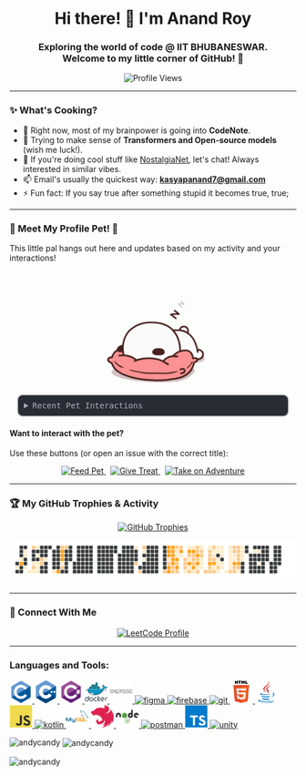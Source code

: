 <h1 align="center">Hi there! 👋 I'm Anand Roy</h1>
<h3 align="center">Exploring the world of code @ IIT BHUBANESWAR.<br>Welcome to my little corner of GitHub! 🚀</h3>

<p align="center">
  <img src="https://komarev.com/ghpvc/?username=andycandy&label=Profile%20Views&color=0e75b6&style=flat" alt="Profile Views"/>
</p>

---

### ✨ What's Cooking?

*   🔭 Right now, most of my brainpower is going into **CodeNote**.
*   🌱 Trying to make sense of **Transformers and Open-source models** (wish me luck!).
*   👯 If you're doing cool stuff like [NostalgiaNet](https://www.nostalgianet.me/), let's chat! Always interested in similar vibes.
*   📫 Email's usually the quickest way: **kasyapanand7@gmail.com**
*   ⚡ Fun fact: If you say true after something stupid it becomes true, true;
---

### 🐾 Meet My Profile Pet! 🐾

This little pal hangs out here and updates based on my activity and your interactions!

<p align="center">
  <img src="./curState.gif" alt="My Profile Pet" style="width: 200px; height: auto;"/>
</p>


<div align="center">
  <div style="width:90%; max-width:500px; max-height:200px; overflow-y:auto; border:2px solid #ccc; border-radius:10px; padding:10px; background:#282c34; color: #abb2bf; font-family:monospace; font-size:14px; margin-top: 10px; text-align: left;">
        <!-- ACTION_LOG_START -->

<details>
<summary> Recent Pet Interactions </summary>

<div><b>andycandy</b> fed me 🍎 — 6 days ago</div>
<div><b>andycandy</b> took me on an adventure 🗺️ — 9 days ago</div>
<div><b>andycandy</b> gave me a treat 🍦 — 11 days ago</div>
<div><b>andycandy</b> took me on an adventure 🗺️ — 11 days ago</div>
<div><b>andycandy</b> fed me 🍎 — 11 days ago</div>

</details>

<!-- ACTION_LOG_END -->
  </div>
</div>

#### Want to interact with the pet?

Use these buttons (or open an issue with the correct title):

<p align="center">
  <a href="https://github.com/andycandy/andycandy/issues/new?title=FEED_PET&body=Please+don't+change+the+issue+title." target="_blank">
    <img src="https://img.shields.io/badge/Feed%20Pet-🍎-brightgreen?style=for-the-badge" alt="Feed Pet"/>
  </a>
    <!-- Add space between buttons -->
  <a href="https://github.com/andycandy/andycandy/issues/new?title=GIVE_TREAT&body=Please+don't+change+the+issue+title." target="_blank">
    <img src="https://img.shields.io/badge/Give%20Treat-🍭-yellow?style=for-the-badge" alt="Give Treat"/>
  </a>
     <!-- Add space between buttons -->
  <a href="https://github.com/andycandy/andycandy/issues/new?title=TAKE_ON_ADVENTURE&body=Please+don't+change+the+issue+title." target="_blank">
    <img src="https://img.shields.io/badge/Adventure!-🗺️-blue?style=for-the-badge" alt="Take on Adventure"/>
  </a>
  <!-- Add more buttons for other actions here -->
</p>

---

### 🏆 My GitHub Trophies & Activity

<p align="center">
  <a href="https://github.com/ryo-ma/github-profile-trophy">
    <img src="https://github-profile-trophy.vercel.app/?username=andycandy" alt="GitHub Trophies"/>
  </a>
</p>


<p align="center">
  <img src="./leetcode_calendar.svg" alt="LeetCode Activity"/>
</p>

---

### 🔗 Connect With Me

<p align="center">
  <a href="https://www.leetcode.com/kasyapanand7" target="_blank">
    <img align="center" src="https://raw.githubusercontent.com/rahuldkjain/github-profile-readme-generator/master/src/images/icons/Social/leet-code.svg" alt="LeetCode Profile" height="30" width="40" />
  </a>
  <!-- Add other social links/icons here if you want (LinkedIn, Twitter, etc.) -->
</p>

---
<h3 align="left">Languages and Tools:</h3>
<p align="left"> <a href="https://www.cprogramming.com/" target="_blank" rel="noreferrer"> <img src="https://raw.githubusercontent.com/devicons/devicon/master/icons/c/c-original.svg" alt="c" width="40" height="40"/> </a> <a href="https://www.w3schools.com/cpp/" target="_blank" rel="noreferrer"> <img src="https://raw.githubusercontent.com/devicons/devicon/master/icons/cplusplus/cplusplus-original.svg" alt="cplusplus" width="40" height="40"/> </a> <a href="https://www.w3schools.com/cs/" target="_blank" rel="noreferrer"> <img src="https://raw.githubusercontent.com/devicons/devicon/master/icons/csharp/csharp-original.svg" alt="csharp" width="40" height="40"/> </a> <a href="https://www.docker.com/" target="_blank" rel="noreferrer"> <img src="https://raw.githubusercontent.com/devicons/devicon/master/icons/docker/docker-original-wordmark.svg" alt="docker" width="40" height="40"/> </a> <a href="https://expressjs.com" target="_blank" rel="noreferrer"> <img src="https://raw.githubusercontent.com/devicons/devicon/master/icons/express/express-original-wordmark.svg" alt="express" width="40" height="40"/> </a> <a href="https://www.figma.com/" target="_blank" rel="noreferrer"> <img src="https://www.vectorlogo.zone/logos/figma/figma-icon.svg" alt="figma" width="40" height="40"/> </a> <a href="https://firebase.google.com/" target="_blank" rel="noreferrer"> <img src="https://www.vectorlogo.zone/logos/firebase/firebase-icon.svg" alt="firebase" width="40" height="40"/> </a> <a href="https://git-scm.com/" target="_blank" rel="noreferrer"> <img src="https://www.vectorlogo.zone/logos/git-scm/git-scm-icon.svg" alt="git" width="40" height="40"/> </a> <a href="https://www.w3.org/html/" target="_blank" rel="noreferrer"> <img src="https://raw.githubusercontent.com/devicons/devicon/master/icons/html5/html5-original-wordmark.svg" alt="html5" width="40" height="40"/> </a> <a href="https://www.java.com" target="_blank" rel="noreferrer"> <img src="https://raw.githubusercontent.com/devicons/devicon/master/icons/java/java-original.svg" alt="java" width="40" height="40"/> </a> <a href="https://developer.mozilla.org/en-US/docs/Web/JavaScript" target="_blank" rel="noreferrer"> <img src="https://raw.githubusercontent.com/devicons/devicon/master/icons/javascript/javascript-original.svg" alt="javascript" width="40" height="40"/> </a> <a href="https://kotlinlang.org" target="_blank" rel="noreferrer"> <img src="https://www.vectorlogo.zone/logos/kotlinlang/kotlinlang-icon.svg" alt="kotlin" width="40" height="40"/> </a> <a href="https://www.mysql.com/" target="_blank" rel="noreferrer"> <img src="https://raw.githubusercontent.com/devicons/devicon/master/icons/mysql/mysql-original-wordmark.svg" alt="mysql" width="40" height="40"/> </a> <a href="https://nestjs.com/" target="_blank" rel="noreferrer"> <img src="https://raw.githubusercontent.com/devicons/devicon/master/icons/nestjs/nestjs-plain.svg" alt="nestjs" width="40" height="40"/> </a> <a href="https://nodejs.org" target="_blank" rel="noreferrer"> <img src="https://raw.githubusercontent.com/devicons/devicon/master/icons/nodejs/nodejs-original-wordmark.svg" alt="nodejs" width="40" height="40"/> </a> <a href="https://postman.com" target="_blank" rel="noreferrer"> <img src="https://www.vectorlogo.zone/logos/getpostman/getpostman-icon.svg" alt="postman" width="40" height="40"/> </a> <a href="https://www.typescriptlang.org/" target="_blank" rel="noreferrer"> <img src="https://raw.githubusercontent.com/devicons/devicon/master/icons/typescript/typescript-original.svg" alt="typescript" width="40" height="40"/> </a> <a href="https://unity.com/" target="_blank" rel="noreferrer"> <img src="https://www.vectorlogo.zone/logos/unity3d/unity3d-icon.svg" alt="unity" width="40" height="40"/> </a> </p>

<p><img align="left" src="https://github-readme-stats.vercel.app/api/top-langs?username=andycandy&show_icons=true&locale=en&layout=compact" alt="andycandy" /></p>

<p>&nbsp;<img align="center" src="https://github-readme-stats.vercel.app/api?username=andycandy&show_icons=true&locale=en" alt="andycandy" /></p>

<p><img align="center" src="https://github-readme-streak-stats.herokuapp.com/?user=andycandy&" alt="andycandy" /></p>
